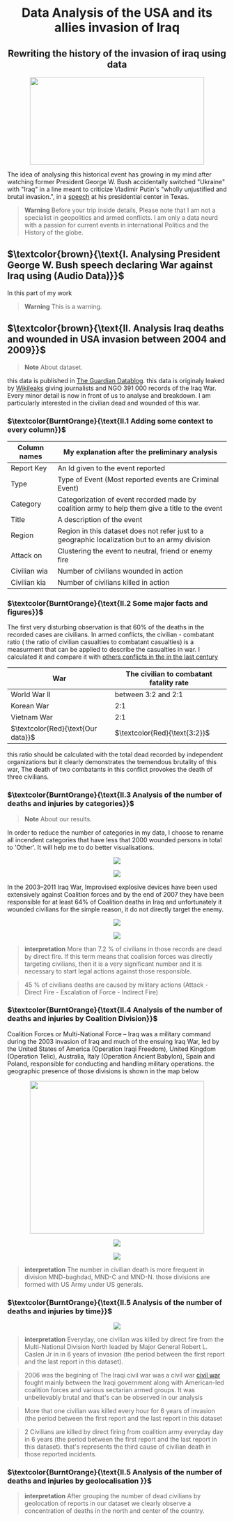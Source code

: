 
<h1 align="center">Data Analysis of the USA and its allies invasion of Iraq</h1>
<h2 align="center">Rewriting the history of the invasion of iraq using data</h2>
<p align="center">
<img src ="https://github.com/BentarHamza/IraqWar/blob/main/photos/mosul.jpg" width ="400" height = "200">
</p>
The idea of analysing this historical event has growing in my mind after watching  former President George W. Bush accidentally switched "Ukraine" with "Iraq" in a line meant to criticize Vladimir Putin's "wholly unjustified and brutal invasion.", in a  <a href="https://www.youtube.com/watch?v=lrnaqpkBmOA&ab_channel=GuardianNews">speech</a> at his presidential center in Texas.

>__Warning__
> Before your trip inside details, Please note that I am not a specialist in geopolitics and armed conflicts. I am only a data neurd with a passion for current events in international Politics and the History of the globe. 

<h2> $\textcolor{brown}{\text{I. Analysing President George W. Bush speech declaring War against Iraq using (Audio Data)}}$ </h2>
In this part of my work 

>__Warning__
> This is a warning.

<h2> $\textcolor{brown}{\text{II. Analysis Iraq deaths and wounded in USA invasion between 2004 and 2009}}$ </h2>


> __Note__
> About dataset.

this data is published in <a href="https://www.theguardian.com/news/datablog/2010/oct/23/wikileaks-iraq-data-journalism">The Guardian Datablog</a>. this data is originaly leaked by <a href="https://wikileaks.org/">Wikileaks</a> giving journalists and NGO 391 000 records of the Iraq War. Every minor detail is now in front of us to analyse and breakdown. I am particularly interested in the civilian dead and wounded of this war. 

<h3> $\textcolor{BurntOrange}{\text{II.1 Adding some context to every column}}$ </h3>

Column names |  My explanation after the preliminary analysis |
--- | --- |
Report Key | An Id given to the event reported |
Type   | Type of Event (Most reported events are Criminal Event) | 
Category  | Categorization of event recorded made by coalition army to help them give a title to the event  | 
Title   | A description of the event | 
Region   | Region in this dataset does not refer just to a geographic localization but to an army division  | 
Attack on   | Clustering the event to neutral, friend or enemy fire  | 
Civilian wia   | Number of civilians wounded in action  | 
Civilian kia  | Number of civilians killed in action  | 


<h3> $\textcolor{BurntOrange}{\text{II.2 Some major facts and figures}}$ </h3>

The first very disturbing observation is that 60% of the deaths in the recorded cases are civilians. In armed conflicts, the civilian - combatant ratio ( the ratio of civilian casualties to combatant casualties) is a measurment that can be applied to describe the casualties in war. I calculated it and compare it with <a href="https://wikileaks.org/"> others conflicts in the in the last century</a>


War |  The civilian to combatant fatality rate |
--- | --- |
World War II | between 3:2 and 2:1 |
Korean War   | 2:1  | 
Vietnam War  | 2:1  | 
$\textcolor{Red}{\text{Our data}}$   | $\textcolor{Red}{\text{3:2}}$ | 

this ratio should be calculated with the total dead recorded by independent organizations but it clearly demonstrates the tremendous brutality of this war, The death of two combatants in this conflict provokes the death of three civilians.

<h3> $\textcolor{BurntOrange}{\text{II.3 Analysis of the number of deaths and injuries by categories}}$ </h3>

> __Note__
> About our results.

In order to reduce the number of categories in my data, I choose to rename all incendent categories that have less that 2000 wounded persons in total to 'Other'. It will help me to do better visualisations. 


<p align="center">
<img src ="https://github.com/BentarHamza/IraqWar/blob/main/photos/wounded.PNG">
</p>

<p align="center">
<img src ="https://github.com/BentarHamza/IraqWar/blob/main/photos/pourcentagewounded.PNG">
</p>
In the 2003–2011 Iraq War, Improvised explosive devices have been used extensively against Coalition forces and by the end of 2007 they have been responsible for at least 64% of Coalition deaths in Iraq and unfortunately it wounded civilians for the simple reason, it do not directly target the enemy.


<p align="center">
<img src ="https://github.com/BentarHamza/IraqWar/blob/main/photos/table_killes.PNG">
</p>

<p align="center">
<img src ="https://github.com/BentarHamza/IraqWar/blob/main/photos/pourcentagedeath.PNG">
</p>

>__interpretation__
> More than 7.2 % of civilians in those records are dead by direct fire. If this term means that coalision forces was directly targeting civilians, then it is a very significant number and it is necessary to start legal actions against those responsible. 

> 45 % of civilians deaths are caused by military actions (Attack - Direct Fire - Escalation of Force - Indirect Fire)

<h3> $\textcolor{BurntOrange}{\text{II.4 Analysis of the number of deaths and injuries by Coalition Division}}$ </h3>

Coalition Forces or Multi-National Force – Iraq was a military command during the 2003 invasion of Iraq and much of the ensuing Iraq War, led by the United States of America (Operation Iraqi Freedom), United Kingdom (Operation Telic), Australia, Italy (Operation Ancient Babylon), Spain and Poland, responsible for conducting and handling military operations. the geographic presence of those divisions is shown in the map below


<p align="center">
<img src ="https://github.com/BentarHamza/IraqWar/blob/main/photos/Iraq_2003_occupation.png" width ="400" height = "350">
</p>


<p align="center">
<img src ="https://github.com/BentarHamza/IraqWar/blob/main/photos/deadbydivision.PNG">
</p>

<p align="center">
<img src ="https://github.com/BentarHamza/IraqWar/blob/main/photos/pourcentagekilldivision.PNG">
</p>

>__interpretation__
> The number in civilian death is more frequent in division MND-baghdad, MND-C and MND-N. those divisions are formed with US Army under US generals. 


<h3> $\textcolor{BurntOrange}{\text{II.5 Analysis of the number of deaths and injuries by time}}$ </h3>

<p align="center">
<img src ="https://github.com/BentarHamza/IraqWar/blob/main/photos/killedbytime.PNG">
</p>

>__interpretation__
> Everyday, one civilian was killed by direct fire from the Multi-National Division North leaded by Major General Robert L. Caslen Jr in in 6 years of invasion (the period between the first report and the last report in this dataset). 

> 2006 was the begining of The Iraqi civil war was a civil war <a href="https://en.wikipedia.org/wiki/Iraqi_civil_war_(2006%E2%80%932008)">civil war </a> fought mainly between the Iraqi government along with American-led coalition forces and various sectarian armed groups. It was unbelievably brutal and that's can be observed in our analysis

> More that one civilian was killed every hour for 6 years of invasion (the period between the first report and the last report in this dataset

> 2 Civilians are killed by direct firing from coalition army everyday day in 6 years (the period between the first report and the last report in this dataset). that's represents the third cause of civilian death in those reported incidents.

<h3> $\textcolor{BurntOrange}{\text{II.5 Analysis of the number of deaths and injuries by geolocalisation }}$ </h3>

>__interpretation__
> After grouping the number of dead civilians by geolocation of reports in our dataset we clearly observe a concentration of deaths in the north and center of the country. 



